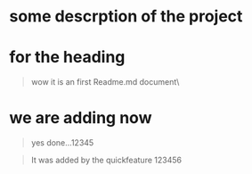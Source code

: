 # some descrption of the project

# for the heading 
>wow it is an first Readme.md document\



 
# we are adding now 

> yes done...12345

>It was added by the quickfeature 123456